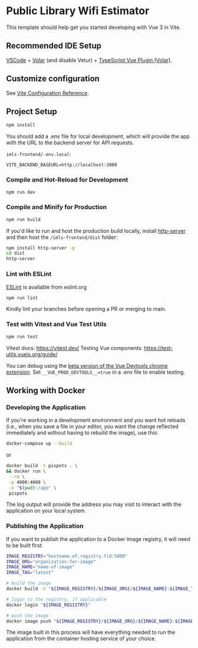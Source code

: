 # Public Library Wifi Estimator

This template should help get you started developing with Vue 3 in Vite.

## Recommended IDE Setup

[VSCode](https://code.visualstudio.com/) +
[Volar](https://marketplace.visualstudio.com/items?itemName=johnsoncodehk.volar)
(and disable Vetur) +
[TypeScript Vue Plugin (Volar)](https://marketplace.visualstudio.com/items?itemName=johnsoncodehk.vscode-typescript-vue-plugin).

## Customize configuration

See [Vite Configuration Reference](https://vitejs.dev/config/).

## Project Setup

```sh
npm install
```

You should add a .env file for local development, which will provide the app with the URL to the backend server for API requests.

`imls-frontend/.env.local`:
```
VITE_BACKEND_BASEURL=http://localhost:3000
```

### Compile and Hot-Reload for Development

```sh
npm run dev
```

### Compile and Minify for Production

```sh
npm run build
```

If you'd like to run and host the production build locally, install
[http-server](https://www.npmjs.com/package/http-server_)
and then host the `/imls-frontend/dist` folder:

```sh
npm install http-server -g
cd dist
http-server
```

### Lint with ESLint

[ESLint](https://eslint.org/) is available from eslint.org

```sh
npm run lint
```

Kindly lint your branches before opening a PR or merging to main.

### Test with Vitest and Vue Test Utils

```sh
npm run test
```

Vitest docs: <https://vitest.dev/>
Testing Vue components: <https://test-utils.vuejs.org/guide/>

You can debug using the
[beta version of the Vue Devtools chrome extension](https://chrome.google.com/webstore/detail/vuejs-devtools/ljjemllljcmogpfapbkkighbhhppjdbg).
Set `__VUE_PROD_DEVTOOLS__=true` in a .env file to enable testing.

## Working with Docker

### Developing the Application

If you're working in a development environment and you want hot reloads
(i.e., when you save a file in your editor, you want the change reflected
immediately and without having to rebuild the image), use this:

```sh
docker-compose up --build
```

or

```sh
docker build -t pispots . \
&& docker run \
 --rm \
 -p 4000:4000 \
 -v "$(pwd):/app" \
 pispots
 ````

The log output will provide the address you may visit to interact
with the application on your local system.

### Publishing the Application

 If you want to publish the application to a Docker image registry,
 it will need to be built first:

 ```sh
IMAGE_REGISTRY="hostname.of.registry.tld:5000"
IMAGE_ORG="organization-for-image"
IMAGE_NAME="name-of-image"
IMAGE_TAG="latest"

# build the image
docker build -t "${IMAGE_REGISTRY}/${IMAGE_ORG}/${IMAGE_NAME}:${IMAGE_TAG}" .

# login to the registry, if applicable
docker login "${IMAGE_REGISTRY}"

# push the image
docker image push "${IMAGE_REGISTRY}/${IMAGE_ORG}/${IMAGE_NAME}:${IMAGE_TAG}"
```

The image built in this process will have everything needed to run the
application from the container hosting service of your choice.

